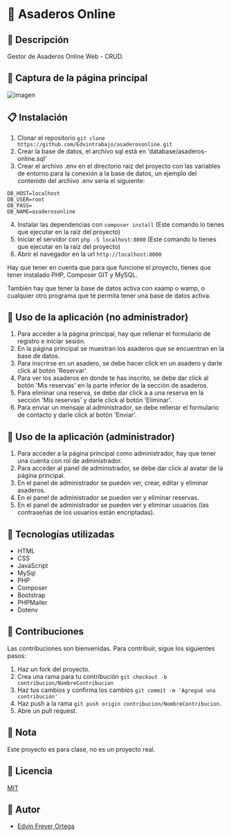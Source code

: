 ﻿# 📌 Asaderos Online

## 📝 Descripción
Gestor de Asaderos Online Web - CRUD.

## 🔸 Captura de la página principal
![imagen](https://user-images.githubusercontent.com/74573542/214897302-28bda8ef-b592-4f3d-8f4c-499b83092bf8.png)

## 📋 Instalación
1. Clonar el repositorio `git clone https://github.com/Edvintrabajo/asaderosonline.git`
2. Crear la base de datos, el archivo sql está en 'database/asaderos-online.sql'
3. Crear el archivo .env en el directorio raiz del proyecto con las variables de entorno para la conexión a la base de datos, un ejemplo del contenido del archivo .env sería el siguiente:
```
DB_HOST=localhost
DB_USER=root
DB_PASS=
DB_NAME=asaderosonline
```
4. Instalar las dependencias con `composer install` (Este comando lo tienes que ejecutar en la raiz del proyecto)
5. Iniciar el servidor con `php -S localhost:8000` (Este comando lo tienes que ejecutar en la raiz del proyecto)
6. Abrir el navegador en la url `http://localhost:8000`

Hay que tener en cuenta que para que funcione el proyecto, tienes que tener instalado PHP, Composer GIT y MySQL.

También hay que tener la base de datos activa con xaamp o wamp, o cualquier otro programa que te permita tener una base de datos activa.

## 📌 Uso de la aplicación (no administrador)
1. Para acceder a la página principal, hay que rellenar el formulario de registro e iniciar sesión.
2. En la página principal se muestran los asaderos que se encuentran en la base de datos.
3. Para inscrirse en un asadero, se debe hacer click en un asadero y darle click al botón 'Reservar'.
4. Para ver los asaderos en donde te has inscrito, se debe dar click al botón 'Mis reservas' en la parte inferior de la sección de asaderos.
5. Para eliminar una reserva, se debe dar click a a una reserva en la sección 'Mis reservas' y darle click al botón 'Eliminar'.
6. Para enviar un mensaje al administrador, se debe rellenar el formulario de contacto y darle click al botón 'Enviar'.

## 📌 Uso de la aplicación (administrador)
1. Para acceder a la página principal como administrador, hay que tener una cuenta con rol de administrador.
2. Para acceder al panel de administrador, se debe dar click al avatar de la página principal.
3. En el panel de administrador se pueden ver, crear, editar y eliminar asaderos.
4. En el panel de administrador se pueden ver y eliminar reservas.
5. En el panel de administrador se pueden ver y eliminar usuarios (las contraseñas de los usuarios están encriptadas).

## 📌 Tecnologías utilizadas
- HTML
- CSS
- JavaScript
- MySql
- PHP
- Composer
- Bootstrap
- PHPMailer
- Dotenv

## 📌 Contribuciones
Las contribuciones son bienvenidas. Para contribuir, sigue los siguientes pasos:
1. Haz un fork del proyecto.
2. Crea una rama para tu contribución `git checkout -b contribucion/NombreContribucion`
3. Haz tus cambios y confirma los cambios `git commit -m 'Agregué una contribución'`
4. Haz push a la rama `git push origin contribucion/NombreContribucion`.
5. Abre un pull request.

## 📌 Nota
Este proyecto es para clase, no es un proyecto real.

## 📌 Licencia
[MIT](https://choosealicense.com/licenses/mit/)

## 📌 Autor
- [Edvin Freyer Ortega](https://github.com/Edvintrabajo)